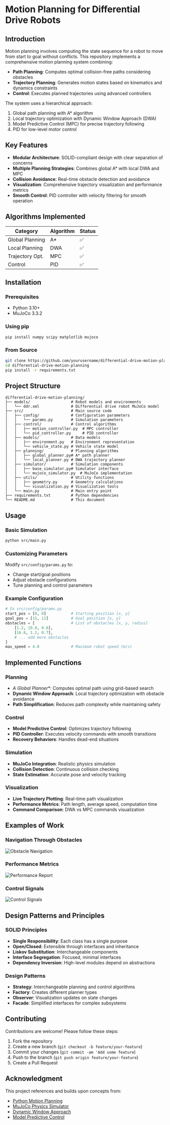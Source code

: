# Motion Planning for Differential Drive Robots

## Introduction

Motion planning involves computing the state sequence for a robot to move from start to goal without conflicts. This repository implements a comprehensive motion planning system combining:

- **Path Planning**: Computes optimal collision-free paths considering obstacles
- **Trajectory Planning**: Generates motion states based on kinematics and dynamics constraints
- **Control**: Executes planned trajectories using advanced controllers

The system uses a hierarchical approach:
1. Global path planning with A* algorithm
2. Local trajectory optimization with Dynamic Window Approach (DWA)
3. Model Predictive Control (MPC) for precise trajectory following
4. PID for low-level motor control

## Key Features

- **Modular Architecture**: SOLID-compliant design with clear separation of concerns
- **Multiple Planning Strategies**: Combines global A* with local DWA and MPC
- **Collision Avoidance**: Real-time obstacle detection and avoidance
- **Visualization**: Comprehensive trajectory visualization and performance metrics
- **Smooth Control**: PID controller with velocity filtering for smooth operation

## Algorithms Implemented

| Category         | Algorithm      | Status |
|------------------|----------------|--------|
| Global Planning  | A*             | ✅     | 
| Local Planning   | DWA            | ✅     | 
| Trajectory Opt.  | MPC            | ✅     |
| Control          | PID            | ✅     |

## Installation

### Prerequisites
- Python 3.10+
- MuJoCo 3.3.2

### Using pip
```bash
pip install numpy scipy matplotlib mujoco
```

### From Source
```bash
git clone https://github.com/yourusername/differential-drive-motion-planning.git
cd differential-drive-motion-planning
pip install -r requirements.txt
```

## Project Structure

```
differential-drive-motion-planning/
├── models/                  # Robot models and environments
│   └── ddr.xml              # Differential drive robot MuJoCo model
├── src/                     # Main source code
│   ├── config/              # Configuration parameters
│   │   └── params.py        # Simulation parameters
│   ├── control/             # Control algorithms
│   │   ├── motion_controller.py  # MPC controller
│   │   └── pid_controller.py     # PID controller
│   ├── models/              # Data models
│   │   ├── environment.py   # Environment representation
│   │   └── vehicle_state.py # Vehicle state model
│   ├── planning/            # Planning algorithms
│   │   ├── global_planner.py# A* path planner
│   │   └── local_planner.py # DWA trajectory planner
│   ├── simulator/           # Simulation components
│   │   ├── base_simulator.py# Simulator interface
│   │   └── mujoco_simulator.py  # MuJoCo implementation
│   ├── utils/               # Utility functions
│   │   ├── geometry.py      # Geometry calculations
│   │   └── visualization.py # Visualization tools
│   └── main.py              # Main entry point
├── requirements.txt         # Python dependencies
└── README.md                # This document
```

## Usage

### Basic Simulation
```bash
python src/main.py
```

### Customizing Parameters
Modify `src/config/params.py` to:
- Change start/goal positions
- Adjust obstacle configurations
- Tune planning and control parameters

### Example Configuration
```python
# In src/config/params.py
start_pos = [0, 0]           # Starting position [x, y]
goal_pos = [15, 12]          # Goal position [x, y]
obstacles = [                # List of obstacles [x, y, radius]
    [1.2, 10.8, 0.6],
    [16.8, 1.2, 0.7],
    # ... add more obstacles
]
max_speed = 4.0              # Maximum robot speed (m/s)
```

## Implemented Functions

### Planning
- **A* Global Planner**: Computes optimal path using grid-based search
- **Dynamic Window Approach**: Local trajectory optimization with obstacle avoidance
- **Path Simplification**: Reduces path complexity while maintaining safety

### Control
- **Model Predictive Control**: Optimizes trajectory following
- **PID Controller**: Executes velocity commands with smooth transitions
- **Recovery Behaviors**: Handles dead-end situations

### Simulation
- **MuJoCo Integration**: Realistic physics simulation
- **Collision Detection**: Continuous collision checking
- **State Estimation**: Accurate pose and velocity tracking

### Visualization
- **Live Trajectory Plotting**: Real-time path visualization
- **Performance Metrics**: Path length, average speed, computation time
- **Command Comparison**: DWA vs MPC commands visualization

## Examples of Work

### Navigation Through Obstacles
![Obstacle Navigation](docs/obstacle_navigation.gif)

### Performance Metrics
![Performance Report](docs/performance_report.png)

### Control Signals
![Control Signals](docs/control_signals.png)

## Design Patterns and Principles

### SOLID Principles
- **Single Responsibility**: Each class has a single purpose
- **Open/Closed**: Extensible through interfaces and inheritance
- **Liskov Substitution**: Interchangeable components
- **Interface Segregation**: Focused, minimal interfaces
- **Dependency Inversion**: High-level modules depend on abstractions

### Design Patterns
- **Strategy**: Interchangeable planning and control algorithms
- **Factory**: Creates different planner types
- **Observer**: Visualization updates on state changes
- **Facade**: Simplified interfaces for complex subsystems

## Contributing

Contributions are welcome! Please follow these steps:

1. Fork the repository
2. Create a new branch (`git checkout -b feature/your-feature`)
3. Commit your changes (`git commit -am 'Add some feature`)
4. Push to the branch (`git push origin feature/your-feature`)
5. Create a Pull Request

## Acknowledgment

This project references and builds upon concepts from:
- [Python Motion Planning](https://github.com/zhm-real/PathPlanning)
- [MuJoCo Physics Simulator](https://mujoco.org/)
- [Dynamic Window Approach](https://www.ri.cmu.edu/pub_files/pub1/fox_dieter_1997_1/fox_dieter_1997_1.pdf)
- [Model Predictive Control](https://arxiv.org/abs/1705.02789)


